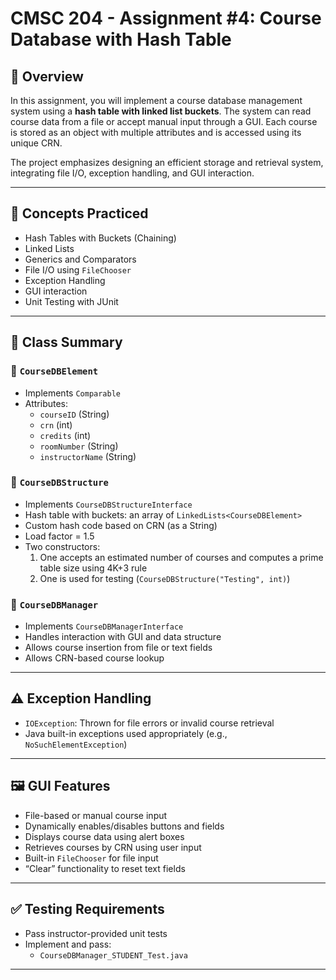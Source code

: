 # CMSC 204 - Assignment #4: Course Database with Hash Table

## 📘 Overview

In this assignment, you will implement a course database management system using a **hash table with linked list buckets**. The system can read course data from a file or accept manual input through a GUI. Each course is stored as an object with multiple attributes and is accessed using its unique CRN.

The project emphasizes designing an efficient storage and retrieval system, integrating file I/O, exception handling, and GUI interaction.

---

## 🧠 Concepts Practiced

- Hash Tables with Buckets (Chaining)
- Linked Lists
- Generics and Comparators
- File I/O using `FileChooser`
- Exception Handling
- GUI interaction
- Unit Testing with JUnit

---

## 🧱 Class Summary

### 🔹 `CourseDBElement`

- Implements `Comparable`
- Attributes:
  - `courseID` (String)
  - `crn` (int)
  - `credits` (int)
  - `roomNumber` (String)
  - `instructorName` (String)

### 🔹 `CourseDBStructure`

- Implements `CourseDBStructureInterface`
- Hash table with buckets: an array of `LinkedLists<CourseDBElement>`
- Custom hash code based on CRN (as a String)
- Load factor = 1.5
- Two constructors:
  1. One accepts an estimated number of courses and computes a prime table size using 4K+3 rule
  2. One is used for testing (`CourseDBStructure("Testing", int)`)

### 🔹 `CourseDBManager`

- Implements `CourseDBManagerInterface`
- Handles interaction with GUI and data structure
- Allows course insertion from file or text fields
- Allows CRN-based course lookup

---

## ⚠️ Exception Handling

- `IOException`: Thrown for file errors or invalid course retrieval
- Java built-in exceptions used appropriately (e.g., `NoSuchElementException`)

---

## 🖼️ GUI Features

- File-based or manual course input
- Dynamically enables/disables buttons and fields
- Displays course data using alert boxes
- Retrieves courses by CRN using user input
- Built-in `FileChooser` for file input
- “Clear” functionality to reset text fields

---

## ✅ Testing Requirements

- Pass instructor-provided unit tests
- Implement and pass:
  - `CourseDBManager_STUDENT_Test.java`

---

